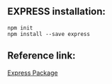 ## EXPRESS installation:

```
npm init
npm install --save express
```

## Reference link:
[Express Package](https://www.npmjs.com/package/express)